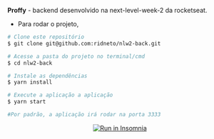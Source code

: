 <strong>Proffy</strong> - backend desenvolvido na next-level-week-2 da rocketseat.

- Para rodar o projeto,

```bash
# Clone este repositório
$ git clone git@github.com:ridneto/nlw2-back.git

# Acesse a pasta do projeto no terminal/cmd
$ cd nlw2-back

# Instale as dependências
$ yarn install

# Execute a aplicação a aplicação
$ yarn start

#Por padrão, a aplicação irá rodar na porta 3333
```

<p align="center">
  <a href="https://github.com/ridneto/nlw2-back/insomnia_urls.json" target="_blank"><img src="https://insomnia.rest/images/run.svg" alt="Run in Insomnia"></a>
</p>
